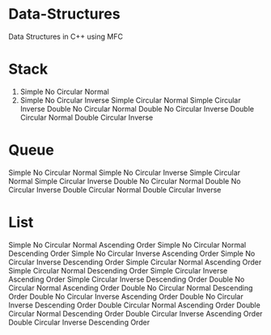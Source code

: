 Data-Structures
===============

Data Structures in C++ using MFC


Stack
===============

1. Simple No Circular Normal
2. Simple No Circular Inverse
Simple Circular Normal
Simple Circular Inverse
Double No Circular Normal
Double No Circular Inverse
Double Circular Normal
Double Circular Inverse

Queue
===============

Simple No Circular Normal
Simple No Circular Inverse
Simple Circular Normal
Simple Circular Inverse
Double No Circular Normal
Double No Circular Inverse
Double Circular Normal
Double Circular Inverse

List
===============

Simple No Circular Normal Ascending Order
Simple No Circular Normal Descending Order
Simple No Circular Inverse Ascending Order
Simple No Circular Inverse Descending Order
Simple Circular Normal Ascending Order
Simple Circular Normal Descending Order
Simple Circular Inverse Ascending Order
Simple Circular Inverse Descending Order
Double No Circular Normal Ascending Order
Double No Circular Normal Descending Order
Double No Circular Inverse Ascending Order
Double No Circular Inverse Descending Order
Double Circular Normal Ascending Order
Double Circular Normal Descending Order
Double Circular Inverse  Ascending Order
Double Circular Inverse Descending Order
